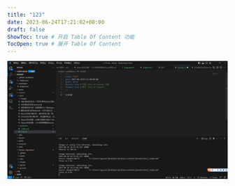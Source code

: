 ```yaml
---
title: "123"
date: 2023-06-24T17:21:02+08:00
draft: false
ShowToc: true # 开启 Table Of Content 功能
TocOpen: true # 展开 Table Of Content
---
```


![](https://raw.githubusercontent.com/Logic-web3/airdrop/main/content/post/../../static/image/123456.png)